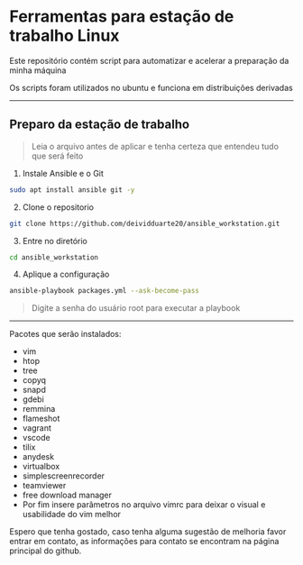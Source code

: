 # Ferramentas para estação de trabalho Linux

Este repositório contém script para automatizar e acelerar a preparação da minha máquina


Os scripts foram utilizados no ubuntu e funciona em distribuições derivadas
___

## Preparo da estação de trabalho

> Leia o arquivo antes de aplicar e tenha certeza que entendeu tudo que será feito

1. Instale Ansible e o Git
```bash
sudo apt install ansible git -y
```
2. Clone o repositorio
```bash
git clone https://github.com/deividduarte20/ansible_workstation.git
```
3. Entre no diretório
```bash
cd ansible_workstation 
```
4. Aplique a configuração
```bash
ansible-playbook packages.yml --ask-become-pass
```

>Digite a senha do usuário root para executar a playbook
___

Pacotes que serão instalados:
- vim
- htop
- tree
- copyq
- snapd
- gdebi
- remmina
- flameshot
- vagrant
- vscode
- tilix
- anydesk
- virtualbox
- simplescreenrecorder
- teamviewer
- free download manager
- Por fim insere parâmetros no arquivo vimrc para deixar o visual e usabilidade do vim melhor


Espero que tenha gostado, caso tenha alguma sugestão de melhoria favor entrar em contato, as informações para contato se encontram na página principal do github.

